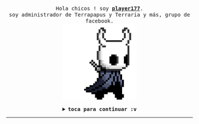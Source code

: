 <p align="center">
  <br>
  <samp>
    Hola chicos ! soy <b><a rel="nofollow noopener noreferrer" target="_blank" href="https://github.com/Player177-YT">player177</a></b>.
    <br>soy administrador de Terrapapus y Terraria y más, grupo de facebook.<br>

</samp>

  <img src="https://raw.githubusercontent.com/TanZng/TanZng/master/assets/hollor_knight3.gif" width="200"/>

</p>


<details align="center">

<summary> <b> <samp> toca para continuar :v </samp></b></summary>
<samp>
 <b><h2 style="color: #fc6203">SIGUEME &nbsp;EN MIS REDES!</h2> </b>

  &nbsp; 
  &nbsp;
  <a rel="nofollow noopener noreferrer" target="_blank" href="https://youtube.com/@estimadojugador177?si=h9CYZjfbDNkKxNqw">
  <img src="https://raw.githubusercontent.com/TanZng/TanZng/master/assets/youtube.png" width="30px" alt="YouTube"></a>
  &nbsp;
  &nbsp;
  <a rel="nofollow noopener noreferrer" target="_blank" href="https://tanx.dev/estus-flask">
  <img src="https://raw.githubusercontent.com/TanZng/TanZng/master/assets/estus_flask.png" width="23px" alt="Secret"></a>
</p> 


</samp>
</details>

----